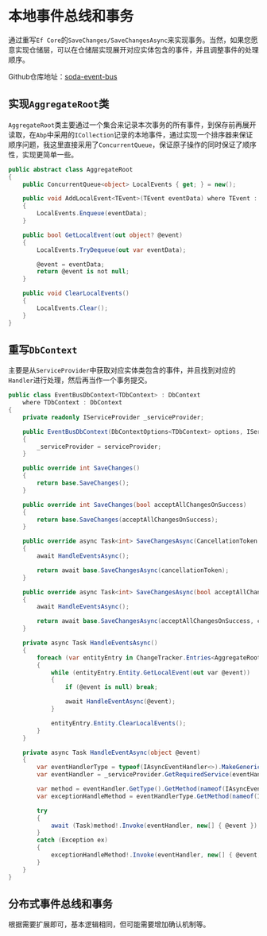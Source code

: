 # 本地事件总线和事务

通过重写`Ef Core`的`SaveChanges/SaveChangesAsync`来实现事务。当然，如果您愿意实现仓储层，可以在仓储层实现展开对应实体包含的事件，并且调整事件的处理顺序。

Github仓库地址：[soda-event-bus](https://github.com/DonPangPang/soda-event-bus)

## 实现`AggregateRoot`类

`AggregateRoot`类主要通过一个集合来记录本次事务的所有事件，到保存前再展开读取，在`Abp`中采用的`ICollection`记录的本地事件，通过实现一个排序器来保证顺序问题，我这里直接采用了`ConcurrentQueue`，保证原子操作的同时保证了顺序性，实现更简单一些。

```C#
public abstract class AggregateRoot
{
    public ConcurrentQueue<object> LocalEvents { get; } = new();

    public void AddLocalEvent<TEvent>(TEvent eventData) where TEvent : IEvent
    {
        LocalEvents.Enqueue(eventData);
    }

    public bool GetLocalEvent(out object? @event)
    {
        LocalEvents.TryDequeue(out var eventData);

        @event = eventData;
        return @event is not null;
    }

    public void ClearLocalEvents()
    {
        LocalEvents.Clear();
    }
}
```

## 重写`DbContext`

主要是从`ServiceProvider`中获取对应实体类包含的事件，并且找到对应的`Handler`进行处理，然后再当作一个事务提交。

```C#
public class EventBusDbContext<TDbContext> : DbContext
    where TDbContext : DbContext
{
    private readonly IServiceProvider _serviceProvider;

    public EventBusDbContext(DbContextOptions<TDbContext> options, IServiceProvider serviceProvider) : base(options)
    {
        _serviceProvider = serviceProvider;
    }

    public override int SaveChanges()
    {
        return base.SaveChanges();
    }

    public override int SaveChanges(bool acceptAllChangesOnSuccess)
    {
        return base.SaveChanges(acceptAllChangesOnSuccess);
    }

    public override async Task<int> SaveChangesAsync(CancellationToken cancellationToken = default)
    {
        await HandleEventsAsync();

        return await base.SaveChangesAsync(cancellationToken);
    }

    public override async Task<int> SaveChangesAsync(bool acceptAllChangesOnSuccess, CancellationToken cancellationToken = default)
    {
        await HandleEventsAsync();

        return await base.SaveChangesAsync(acceptAllChangesOnSuccess, cancellationToken);
    }

    private async Task HandleEventsAsync()
    {
        foreach (var entityEntry in ChangeTracker.Entries<AggregateRoot>())
        {
            while (entityEntry.Entity.GetLocalEvent(out var @event))
            {
                if (@event is null) break;

                await HandleEventAsync(@event);
            }

            entityEntry.Entity.ClearLocalEvents();
        }
    }

    private async Task HandleEventAsync(object @event)
    {
        var eventHandlerType = typeof(IAsyncEventHandler<>).MakeGenericType(@event.GetType());
        var eventHandler = _serviceProvider.GetRequiredService(eventHandlerType);

        var method = eventHandler.GetType().GetMethod(nameof(IAsyncEventHandler<IEvent>.HandleAsync));
        var exceptionHandleMethod = eventHandlerType.GetMethod(nameof(IAsyncEventHandler<IEvent>.HandleException));

        try
        {
            await (Task)method!.Invoke(eventHandler, new[] { @event })!;
        }
        catch (Exception ex)
        {
            exceptionHandleMethod!.Invoke(eventHandler, new[] { @event, ex });
        }
    }
}
```

## 分布式事件总线和事务

根据需要扩展即可，基本逻辑相同，但可能需要增加确认机制等。
